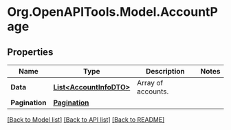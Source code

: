 # Org.OpenAPITools.Model.AccountPage

## Properties

Name | Type | Description | Notes
------------ | ------------- | ------------- | -------------
**Data** | [**List&lt;AccountInfoDTO&gt;**](AccountInfoDTO.md) | Array of accounts. | 
**Pagination** | [**Pagination**](Pagination.md) |  | 

[[Back to Model list]](../README.md#documentation-for-models) [[Back to API list]](../README.md#documentation-for-api-endpoints) [[Back to README]](../README.md)

